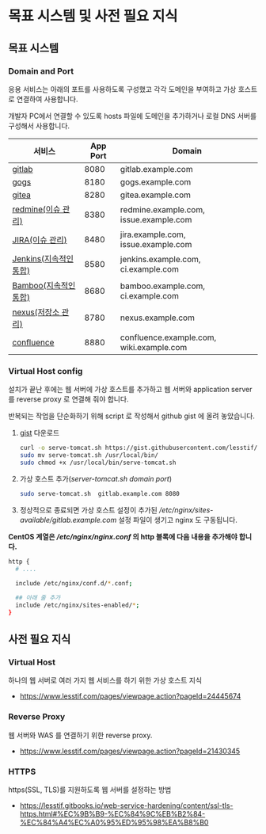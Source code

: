 # 목표 시스템 및 사전 필요 지식

<!-- toc --> 

## 목표 시스템

### Domain and Port

응용 서비스는 아래의 포트를 사용하도록 구성했고 각각 도메인을 부여하고 가상 호스트로 연결하여 사용합니다.

개발자 PC에서 연결할 수 있도록 hosts 파일에 도메인을 추가하거나 로컬 DNS 서버를 구성해서 사용합니다.

| 서비스                                      | App Port | Domain                                   |
| ---------------------------------------- | -------- | ---------------------------------------- |
| [gitlab](https://gitlab.com)             | 8080     | gitlab.example.com                       |
| [gogs](https://gogs.io)                  | 8180     | gogs.example.com                         |
| [gitea](https://gitea.io/)               | 8280     | gitea.example.com                        |
| [redmine(이슈 관리)](http://www.redmine.org) | 8380     | redmine.example.com, issue.example.com   |
| [JIRA(이슈 관리)](https://www.atlassian.com/software/jira) | 8480     | jira.example.com, issue.example.com      |
| [Jenkins(지속적인 통합)](https://jenkins.io/)  | 8580     | jenkins.example.com, ci.example.com      |
| [Bamboo(지속적인 통합)](https://www.atlassian.com/software/bamboo) | 8680     | bamboo.example.com, ci.example.com       |
| [nexus(저장소 관리)](http://www.sonatype.org/nexus/) | 8780     | nexus.example.com                        |
| [confluence](https://www.atlassian.com/software/confluence) | 8880     | confluence.example.com, wiki.example.com |

### Virtual Host config

설치가 끝난 후에는 웹 서버에 가상 호스트를 추가하고 웹 서버와 application server 를 reverse proxy 로 연결해 줘야 합니다.

반복되는 작업을 단순화하기 위해 script 로 작성해서 github gist 에 올려 놓았습니다.

1. [gist](https://gist.github.com/lesstif/4d162c4c8df756a65286) 다운로드

   ```sh
   curl -o serve-tomcat.sh https://gist.githubusercontent.com/lesstif/4d162c4c8df756a65286/raw 
   sudo mv serve-tomcat.sh /usr/local/bin/ 
   sudo chmod +x /usr/local/bin/serve-tomcat.sh
   ```

2. 가상 호스트 추가(*server-tomcat.sh domain port*)

   ```sh
   sudo serve-tomcat.sh  gitlab.example.com 8080
   ```

3. 정상적으로 종료되면 가상 호스트 설정이 추가된  */etc/nginx/sites-available/gitlab.example.com* 설정 파일이 생기고 nginx 도 구동됩니다.



**CentOS 계열은 */etc/nginx/nginx.conf* 의 http 블록에 다음 내용을 추가해야 합니다.**

```sh
http {
  # ....
  
  include /etc/nginx/conf.d/*.conf;

  ## 아래 줄 추가
  include /etc/nginx/sites-enabled/*;
}
```


## 사전 필요 지식



### Virtual Host

하나의 웹 서버로 여러 가지 웹 서비스를 하기 위한 가상 호스트 지식

* https://www.lesstif.com/pages/viewpage.action?pageId=24445674



### Reverse Proxy

웹 서버와 WAS 를 연결하기 위한 reverse proxy.

* https://www.lesstif.com/pages/viewpage.action?pageId=21430345



### HTTPS

https(SSL, TLS)를 지원하도록 웹 서버를 설정하는 방법

* https://lesstif.gitbooks.io/web-service-hardening/content/ssl-tls-https.html#%EC%9B%B9-%EC%84%9C%EB%B2%84-%EC%84%A4%EC%A0%95%ED%95%98%EA%B8%B0


